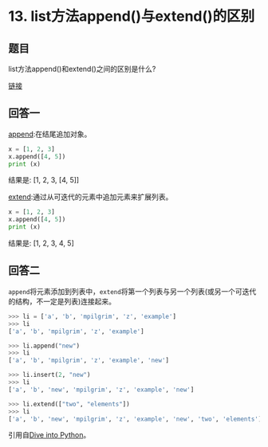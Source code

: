 # 13. list方法append()与extend()的区别

## 题目

list方法append()和extend()之间的区别是什么?



[链接](https://stackoverflow.com/questions/252703/difference-between-append-vs-extend-list-methods-in-python)

## 回答一

[append](https://docs.python.org/2/library/array.html?#array.array.append):在结尾追加对象。

```python
x = [1, 2, 3]
x.append([4, 5])
print (x)
```

结果是: [1, 2, 3, [4, 5]]


[extend](https://docs.python.org/2/library/array.html?#array.array.extend):通过从可迭代的元素中追加元素来扩展列表。
```python
x = [1, 2, 3]
x.append([4, 5])
print (x)
```

结果是: [1, 2, 3, 4, 5]

## 回答二
`append`将元素添加到列表中，`extend`将第一个列表与另一个列表(或另一个可迭代的结构，不一定是列表)连接起来。

```python
>>> li = ['a', 'b', 'mpilgrim', 'z', 'example']
>>> li
['a', 'b', 'mpilgrim', 'z', 'example']

>>> li.append("new")               
>>> li
['a', 'b', 'mpilgrim', 'z', 'example', 'new']

>>> li.insert(2, "new")            
>>> li
['a', 'b', 'new', 'mpilgrim', 'z', 'example', 'new']

>>> li.extend(["two", "elements"]) 
>>> li
['a', 'b', 'new', 'mpilgrim', 'z', 'example', 'new', 'two', 'elements']
```

引用自[Dive into Python](http://www.diveintopython.net/native_data_types/lists.html#d0e5887)。